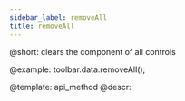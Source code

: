 ```yaml
---
sidebar_label: removeAll
title: removeAll
---          
```


@short: clears the component of all controls

@example:
toolbar.data.removeAll();

@template: api_method
@descr: